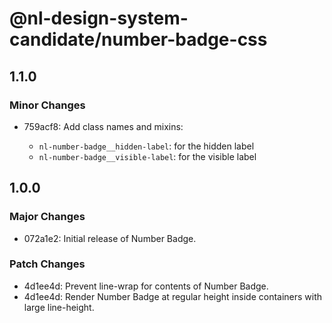 # @nl-design-system-candidate/number-badge-css

## 1.1.0

### Minor Changes

- 759acf8: Add class names and mixins:

  - `nl-number-badge__hidden-label`: for the hidden label
  - `nl-number-badge__visible-label`: for the visible label

## 1.0.0

### Major Changes

- 072a1e2: Initial release of Number Badge.

### Patch Changes

- 4d1ee4d: Prevent line-wrap for contents of Number Badge.
- 4d1ee4d: Render Number Badge at regular height inside containers with large line-height.
